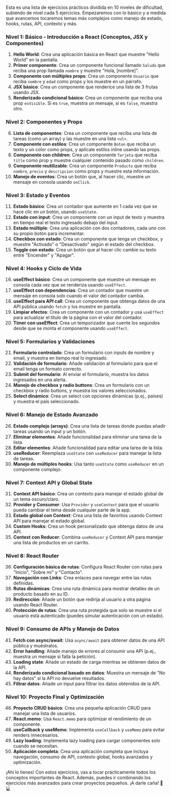 Esta es una lista de ejercicios prácticos dividida en 10 niveles de dificultad, subiendo de nivel cada 5 ejercicios. Empezaremos con lo básico y a medida que avancemos tocaremos temas más complejos como manejo de estado, hooks, rutas, API, contexto y más.

### **Nivel 1: Básico - Introducción a React (Conceptos, JSX y Componentes)**

1. **Hello World**: Crea una aplicación básica en React que muestre "Hello World" en la pantalla.
2. **Primer componente**: Crea un componente funcional llamado `Saludo` que reciba una prop llamada `nombre` y muestre "Hola, [nombre]".
3. **Componente con múltiples props**: Crea un componente `Usuario` que reciba `nombre` y `edad` como props y los muestre en un párrafo.
4. **JSX básico**: Crea un componente que renderice una lista de 3 frutas usando JSX.
5. **Renderizado condicional básico**: Crea un componente que reciba una prop `esVisible`. Si es `true`, muestra un mensaje, si es `false`, muestra otro.

### **Nivel 2: Componentes y Props**

6. **Lista de componentes**: Crea un componente que reciba una lista de tareas (como un array) y las muestre en una lista `<ul>`.
7. **Componente con estilos**: Crea un componente `Boton` que reciba un texto y un color como props, y aplícale estilos inline usando las props.
8. **Componente con children**: Crea un componente `Tarjeta` que reciba `title` como prop y muestre cualquier contenido pasado como `children`.
9. **Componente reutilizable**: Crea un componente `Producto` que reciba `nombre`, `precio` y `descripcion` como props y muestre esta información.
10. **Manejo de eventos**: Crea un botón que, al hacer clic, muestre un mensaje en consola usando `onClick`.

### **Nivel 3: Estado y Eventos**

11. **Estado básico**: Crea un contador que aumente en 1 cada vez que se hace clic en un botón, usando `useState`.
12. **Estado con input**: Crea un componente con un input de texto y muestra en tiempo real el texto ingresado debajo del input.
13. **Estado múltiple**: Crea una aplicación con dos contadores, cada uno con su propio botón para incrementar.
14. **Checkbox con estado**: Crea un componente que tenga un checkbox, y muestre "Activado" o "Desactivado" según el estado del checkbox.
15. **Toggle con estado**: Crea un botón que al hacer clic cambie su texto entre "Encender" y "Apagar".

### **Nivel 4: Hooks y Ciclo de Vida**

16. **useEffect básico**: Crea un componente que muestre un mensaje en consola cada vez que se renderiza usando `useEffect`.
17. **useEffect con dependencias**: Crea un contador que muestre un mensaje en consola solo cuando el valor del contador cambia.
18. **useEffect para API call**: Crea un componente que obtenga datos de una API pública usando `fetch` y los muestre en pantalla.
19. **Limpiar efectos**: Crea un componente con un contador y usa `useEffect` para actualizar el título de la página con el valor del contador.
20. **Timer con useEffect**: Crea un temporizador que cuente los segundos desde que se monta el componente usando `useEffect`.

### **Nivel 5: Formularios y Validaciones**

21. **Formulario controlado**: Crea un formulario con inputs de nombre y email, y muestra en tiempo real lo ingresado.
22. **Validación de formulario**: Añade validación al formulario para que el email tenga un formato correcto.
23. **Submit del formulario**: Al enviar el formulario, muestra los datos ingresados en una alerta.
24. **Manejo de checkbox y radio buttons**: Crea un formulario con un checkbox y radio buttons, y muestra los valores seleccionados.
25. **Select dinámico**: Crea un select con opciones dinámicas (p.ej., países) y muestra el país seleccionado.

### **Nivel 6: Manejo de Estado Avanzado**

26. **Estado complejo (arrays)**: Crea una lista de tareas donde puedas añadir tareas usando un input y un botón.
27. **Eliminar elementos**: Añade funcionalidad para eliminar una tarea de la lista.
28. **Editar elementos**: Añade funcionalidad para editar una tarea de la lista.
29. **useReducer**: Reemplaza `useState` con `useReducer` para manejar la lista de tareas.
30. **Manejo de múltiples hooks**: Usa tanto `useState` como `useReducer` en un componente complejo.

### **Nivel 7: Context API y Global State**

31. **Context API básico**: Crea un contexto para manejar el estado global de un tema oscuro/claro.
32. **Provider y Consumer**: Usa `Provider` y `useContext` para que el usuario pueda cambiar el tema desde cualquier parte de la app.
33. **Estado global con Context**: Crea una lista de favoritos usando Context API para manejar el estado global.
34. **Custom Hooks**: Crea un hook personalizado que obtenga datos de una API.
35. **Context con Reducer**: Combina `useReducer` y Context API para manejar una lista de productos en un carrito.

### **Nivel 8: React Router**

36. **Configuración básica de rutas**: Configura React Router con rutas para "Inicio", "Sobre mí" y "Contacto".
37. **Navegación con Links**: Crea enlaces para navegar entre las rutas definidas.
38. **Rutas dinámicas**: Crea una ruta dinámica para mostrar detalles de un producto basado en su ID.
39. **Redirección**: Añade un botón que redirija al usuario a otra página usando React Router.
40. **Protección de rutas**: Crea una ruta protegida que solo se muestre si el usuario está autenticado (puedes simular autenticación con un estado).

### **Nivel 9: Consumo de APIs y Manejo de Datos**

41. **Fetch con async/await**: Usa `async/await` para obtener datos de una API pública y muéstralos.
42. **Error handling**: Añade manejo de errores al consumir una API (p.ej., muestra un mensaje si falla la petición).
43. **Loading state**: Añade un estado de carga mientras se obtienen datos de la API.
44. **Renderizado condicional basado en datos**: Muestra un mensaje de "No hay datos" si la API no devuelve resultados.
45. **Filtrar datos**: Añade un input para filtrar los datos obtenidos de la API.

### **Nivel 10: Proyecto Final y Optimización**

46. **Proyecto CRUD básico**: Crea una pequeña aplicación CRUD para manejar una lista de usuarios.
47. **React.memo**: Usa `React.memo` para optimizar el rendimiento de un componente.
48. **useCallback y useMemo**: Implementa `useCallback` y `useMemo` para evitar renders innecesarios.
49. **Lazy loading**: Implementa lazy loading para cargar componentes solo cuando se necesitan.
50. **Aplicación completa**: Crea una aplicación completa que incluya navegación, consumo de API, contexto global, hooks avanzados y optimización.

¡Ahí lo tienes! Con estos ejercicios, vas a tocar prácticamente todos los conceptos importantes de React. Además, puedes ir combinando los ejercicios más avanzados para crear proyectos pequeños. ¡A darle caña! 🚀💻
